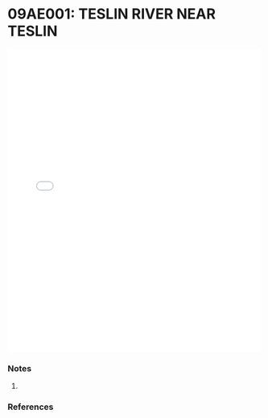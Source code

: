 # 09AE001: TESLIN RIVER NEAR TESLIN

<iframe src="/distribution_estimation/_static/stations/09AE001_fdc.html" width="100%" height="600" frameborder="0"></iframe>

### Notes
1. 

### References

